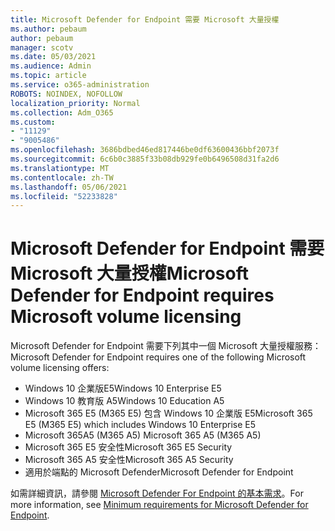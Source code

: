 ```yaml
---
title: Microsoft Defender for Endpoint 需要 Microsoft 大量授權
ms.author: pebaum
author: pebaum
manager: scotv
ms.date: 05/03/2021
ms.audience: Admin
ms.topic: article
ms.service: o365-administration
ROBOTS: NOINDEX, NOFOLLOW
localization_priority: Normal
ms.collection: Adm_O365
ms.custom:
- "11129"
- "9005486"
ms.openlocfilehash: 3686bdbed46ed817446be0df63600436bbf2073f
ms.sourcegitcommit: 6c6b0c3885f33b08db929fe0b6496508d31fa2d6
ms.translationtype: MT
ms.contentlocale: zh-TW
ms.lasthandoff: 05/06/2021
ms.locfileid: "52233828"
---
```

# <a name="microsoft-defender-for-endpoint-requires-microsoft-volume-licensing"></a><span data-ttu-id="d4b69-102">Microsoft Defender for Endpoint 需要 Microsoft 大量授權</span><span class="sxs-lookup"><span data-stu-id="d4b69-102">Microsoft Defender for Endpoint requires Microsoft volume licensing</span></span>

<span data-ttu-id="d4b69-103">Microsoft Defender for Endpoint 需要下列其中一個 Microsoft 大量授權服務：</span><span class="sxs-lookup"><span data-stu-id="d4b69-103">Microsoft Defender for Endpoint requires one of the following Microsoft volume licensing offers:</span></span>

- <span data-ttu-id="d4b69-104">Windows 10 企業版E5</span><span class="sxs-lookup"><span data-stu-id="d4b69-104">Windows 10 Enterprise E5</span></span>
- <span data-ttu-id="d4b69-105">Windows 10 教育版 A5</span><span class="sxs-lookup"><span data-stu-id="d4b69-105">Windows 10 Education A5</span></span>
- <span data-ttu-id="d4b69-106">Microsoft 365 E5 (M365 E5) 包含 Windows 10 企業版 E5</span><span class="sxs-lookup"><span data-stu-id="d4b69-106">Microsoft 365 E5 (M365 E5) which includes Windows 10 Enterprise E5</span></span>
- <span data-ttu-id="d4b69-107">Microsoft 365A5 (M365 A5) </span><span class="sxs-lookup"><span data-stu-id="d4b69-107">Microsoft 365 A5 (M365 A5)</span></span>
- <span data-ttu-id="d4b69-108">Microsoft 365 E5 安全性</span><span class="sxs-lookup"><span data-stu-id="d4b69-108">Microsoft 365 E5 Security</span></span>
- <span data-ttu-id="d4b69-109">Microsoft 365 A5 安全性</span><span class="sxs-lookup"><span data-stu-id="d4b69-109">Microsoft 365 A5 Security</span></span>
- <span data-ttu-id="d4b69-110">適用於端點的 Microsoft Defender</span><span class="sxs-lookup"><span data-stu-id="d4b69-110">Microsoft Defender for Endpoint</span></span>

<span data-ttu-id="d4b69-111">如需詳細資訊，請參閱 [Microsoft Defender For Endpoint 的基本需求](https://docs.microsoft.com/microsoft-365/security/defender-endpoint/minimum-requirements)。</span><span class="sxs-lookup"><span data-stu-id="d4b69-111">For more information, see [Minimum requirements for Microsoft Defender for Endpoint](https://docs.microsoft.com/microsoft-365/security/defender-endpoint/minimum-requirements).</span></span>